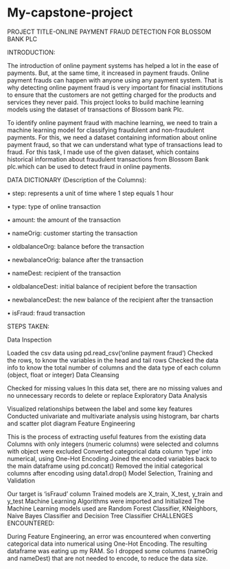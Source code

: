 # My-capstone-project
PROJECT TITLE-ONLINE PAYMENT FRAUD DETECTION FOR BLOSSOM BANK PLC

INTRODUCTION:

The introduction of online payment systems has helped a lot in the ease of payments. But, at the same time, it increased in payment frauds. Online payment frauds can happen with anyone using any payment system. That is why detecting online payment fraud is very important for finacial institutions to ensure that the customers are not getting charged for the products and services they never paid. This project looks to build  machine learning models using the dataset of transactions of Blossom bank Plc.

To identify online payment fraud with machine learning, we need to train a machine learning model for classifying fraudulent and non-fraudulent payments. For this, we need a dataset containing information about online payment fraud, so that we can understand what type of transactions lead to fraud. For this task, I made use of the given dataset, which contains historical information about fraudulent transactions from Blossom Bank plc.which can be used to detect fraud in online payments.

DATA DICTIONARY (Description of the Columns):

• step: represents a unit of time where 1 step equals 1 hour

• type: type of online transaction

• amount: the amount of the transaction

• nameOrig: customer starting the transaction

• oldbalanceOrg: balance before the transaction

• newbalanceOrig: balance after the transaction

• nameDest: recipient of the transaction

• oldbalanceDest: initial balance of recipient before the transaction

• newbalanceDest: the new balance of the recipient after the transaction

• isFraud: fraud transaction

STEPS TAKEN:

Data Inspection

Loaded the csv data using pd.read_csv(‘online payment fraud’)
Checked the rows, to know the variables in the head and tail rows
Checked the data info to know the total number of columns and the data type of each column (object, float or integer)
Data Cleansing

Checked for missing values
In this data set, there are no missing values and no unnecessary records to delete or replace
Exploratory Data Analysis

Visualized relationships between the label and some key features
Conducted univariate and multivariate analysis using histogram, bar charts and scatter plot diagram
Feature Engineering

This is the process of extracting useful features from the existing data
Columns with only integers (numeric columns) were selected and columns with object were excluded
Converted categorical data column ‘type’ into numerical, using One-Hot Encoding
Joined the encoded variables back to the main dataframe using pd.concat()
Removed the initial categorical columns after encoding using data1.drop()
Model Selection, Training and Validation

Our target is ‘isFraud’ column
Trained models are X_train, X_test, y_train and y_test
Machine Learning Algorithms were imported and Initialized
The Machine Learning models used are Random Forest Classifier, KNeighbors, Naive Bayes Classifier and Decision Tree Classifier
CHALLENGES ENCOUNTERED:

During Feature Engineering, an error was encountered when converting categorical data into numerical using One-Hot Encoding. The resulting dataframe was eating up my RAM. So I dropped some columns (nameOrig and nameDest) that are not needed to encode, to reduce the data size.

